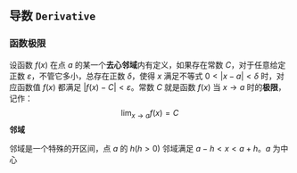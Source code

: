 ## 导数 `Derivative`

### 函数极限

设函数 $f(x)$ 在点 $a$ 的某一个**去心邻域**内有定义，如果存在常数 $C$，对于任意给定正数 $\varepsilon$，不管它多小，总存在正数 $\delta$，使得 $x$ 满足不等式 $0 < |x - a| < \delta$ 时，对应函数值 $f(x)$ 都满足 $|f(x) - C| < \varepsilon$​。常数 $C$ 就是函数 $f(x)$ 当 $x \to a$ 时的**极限**，记作：
$$
\lim_{x \to a}f(x) = C
$$
**邻域**

邻域是一个特殊的开区间，点 $a$ 的 $h(h > 0)$ 邻域满足 $a - h < x < a + h$。$a$ 为中心